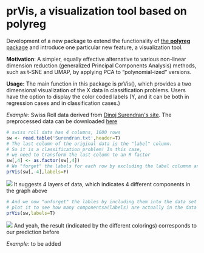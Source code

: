 # prVis, a visualization tool based on polyreg
Development of a new package to extend the functionality of [the **polyreg** package](https://github.com/matloff/polyreg) and introduce one particular new feature, a visualization tool.

**Motivation**:
A simpler, equally effective alternative to various non-linear dimension reduction (generalized Principal Components Analysis) methods, such as t-SNE and UMAP, by applying PCA to “polynomial-ized” versions.

**Usage:**
The main function in this package is prVis(), which provides a two dimensional visualization of the X data in classification problems. Users have the option to display the color coded labels (Y, and it can be both in regression cases and in classification cases.)

*Example:* Swiss Roll data derived from [Dinoj Surendran's site](http://people.cs.uchicago.edu/~dinoj/manifold/swissroll.html). The preprocessed data can be downloaded [here](https://github.com/matloff/prVis/tree/master/inst/data/SwissRoll)

``` r
# swiss roll data has 4 columns, 1600 rows
sw <- read.table('Surendran.txt',header=T)
# The last column of the original data is the "label" column.
# So it is a classification problem! In this case,
# we need to transform the last column to an R factor
sw[,4] <- as.factor(sw[,4])
# We "forget" the labels for each row by excluding the label columnm and plot it "
prVis(sw[,-4],labels=F)
```
![](https://github.com/matloff/prVis/blob/Readme/inst/data/SwissRoll/SWwithnoY.png)
It suggests 4 layers of data, which indicates 4 different components in the graph above

```r
# And we now "unforget" the lables by including them into the data set and
# plot it to see how many componentsa(labels) are actually in the data set
prVis(sw,labels=T)
```
![](https://github.com/matloff/prVis/blob/Readme/inst/data/SwissRoll/SWwithY.png)
And yeah, the result (indicated by the different colorings) corresponds to our prediction before

*Example:* to be added
